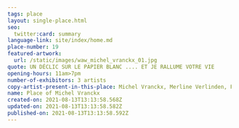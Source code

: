 ```yaml
---
tags: place
layout: single-place.html
seo:
  twitter:card: summary
language-link: site/index/home.md
place-number: 19
featured-artwork:
  url: /static/images/waw_michel_vranckx_01.jpg
quote: UN DÉCLIC SUR LE PAPIER BLANC .... ET JE RALLUME VOTRE VIE
opening-hours: 11am>7pm
number-of-exhibitors: 3 artists
copy-artist-present-in-this-place: Michel Vranckx, Merline Verlinden, Pauline Bourguignon
name: Place of Michel Vranckx
created-on: 2021-08-13T13:13:58.568Z
updated-on: 2021-08-13T13:13:58.582Z
published-on: 2021-08-13T13:13:58.592Z
---
```

